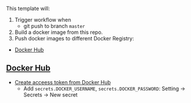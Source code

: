 This template will:
1. Trigger workflow when
    - git push to branch `master`
2. Build a docker image from this repo.
3. Push docker images to different Docker Registry:
  - [Docker Hub](#docker-hub)

## [Docker Hub](https://hub.docker.com/)
- [Create acceess token from Docker Hub](https://docs.docker.com/docker-hub/access-tokens/#create-an-access-token)
    - Add `secrets.DOCKER_USERNAME`, `secrets.DOCKER_PASSWORD`: Setting -> Secrets -> New secret
